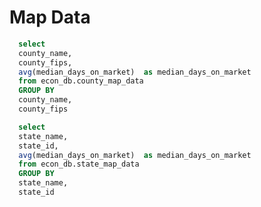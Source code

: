 # Map Data


```sql county_data
  select
  county_name,
  county_fips,
  avg(median_days_on_market)  as median_days_on_market
  from econ_db.county_map_data
  GROUP BY
  county_name,
  county_fips
```


```sql state_data
  select
  state_name,
  state_id,
  avg(median_days_on_market)  as median_days_on_market
  from econ_db.state_map_data
  GROUP BY
  state_name,
  state_id
```

<AreaMap 
    data={state_data} 
    areaCol=state_name
    geoJsonUrl=https://raw.githubusercontent.com/PublicaMundi/MappingAPI/master/data/geojson/us-states.json
    geoId=name
    value=median_days_on_market
    valueFmt=usd
/>